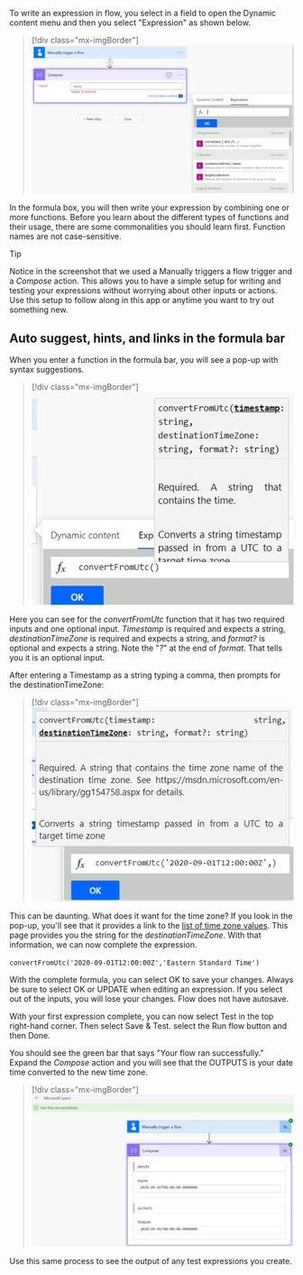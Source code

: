 To write an expression in flow, you select in a field to open the Dynamic content menu and then you select "Expression" as shown below.

> [!div class="mx-imgBorder"]
> [![open the Dynamic content menu and  select Expression](../media/write-expression-ss.png)](../media/write-expression-ss.png#lightbox)

In the formula box, you will then write your expression by combining one or more functions. Before you learn about the different types of functions and their usage, there are some commonalities you should learn first. Function names are not case-sensitive.

> [!TIP]
> Notice in the screenshot that we used a Manually triggers a flow trigger and a *Compose* action. This allows you to have a simple setup for writing and testing your expressions without worrying about other inputs or actions. Use this setup to follow along in this app or anytime you want to try out something new.

## Auto suggest, hints, and links in the formula bar

When you enter a function in the formula bar, you will see a pop-up with syntax suggestions.

> [!div class="mx-imgBorder"]
> [![pop-up with syntax suggestions](../media/pop-up-ss.png)](../media/pop-up-ss.png#lightbox)

Here you can see for the *convertFromUtc* function that it has two required inputs and one optional input. *Timestamp* is required and expects a string, *destinationTimeZone* is required and expects a string, and *format?* is optional and expects a string. Note the "*?*" at the end of *format*. That tells you it is an optional input.

After entering a Timestamp as a string typing a comma, then prompts for the destinationTimeZone:

> [!div class="mx-imgBorder"]
> [![prompt for the destinationTimeZone](../media/prompt-ss.png)](../media/prompt-ss.png#lightbox)

This can be daunting. What does it want for the time zone? If you look in the pop-up, you'll see that it provides a link to the [list of time zone values](https://msdn.microsoft.com/library/gg154758.aspx/?azure-portal=true). This page provides you the string for the *destinationTimeZone*. With that information, we can now complete the expression.

`convertFromUtc('2020-09-01T12:00:00Z','Eastern Standard Time')`

With the complete formula, you can select OK to save your changes. Always be sure to select OK or UPDATE when editing an expression. If you select out of the inputs, you will lose your changes. Flow does not have autosave.

With your first expression complete, you can now select Test in the top right-hand corner. Then select Save & Test. select the Run flow button and then Done.

You should see the green bar that says "Your flow ran successfully." Expand the *Compose* action and you will see that the OUTPUTS is your date time converted to the new time zone.

> [!div class="mx-imgBorder"]
> [![successful flow bar](../media/flow-successful-ss.png)](../media/flow-successful-ss.png#lightbox)

Use this same process to see the output of any test expressions you create.

